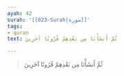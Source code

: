 ```yaml
---
ayah: 42
surah: '[[023-Surah|سورة]]'
tags:
- quran
text: ثُمَّ أَنشَأْنَا مِن بَعْدِهِمْ قُرُونًا آخَرِينَ

---
```

> ثُمَّ أَنشَأْنَا مِن بَعْدِهِمْ قُرُونًا آخَرِينَ
